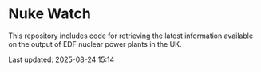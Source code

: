 # Nuke Watch

This repository includes code for retrieving the latest information available on the output of EDF nuclear power plants in the UK.

Last updated: 2025-08-24 15:14